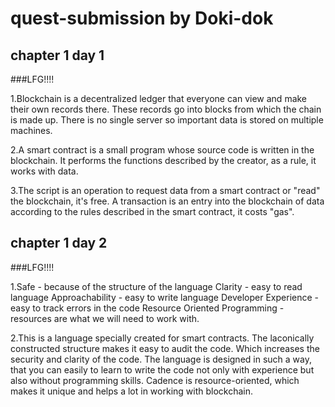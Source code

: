 # quest-submission by Doki-dok

## chapter 1 day 1

###LFG!!!!

1.Blockchain is a decentralized ledger that everyone can view and make their own records there. These records go into blocks from which the chain is made up. There is no single server so important data is stored on multiple machines.

2.A smart contract is a small program whose source code is written in the blockchain. It performs the functions described by the creator, as a rule, it works with data.

3.The script is an operation to request data from a smart contract or "read" the blockchain, it's free. A transaction is an entry into the blockchain of data according to the rules described in the smart contract, it costs "gas".


## chapter 1 day 2

###LFG!!!!

1.Safe - because of the structure of the language
  Clarity - easy to read language 
  Approachability - easy to write language 
  Developer Experience - easy to track errors in the code
  Resource Oriented Programming - resources are what we will need to work with.


2.This is a language specially created for smart contracts. The laconically constructed structure makes it easy to audit the code. Which increases the security and clarity of the code. The language is designed in such a way, that you can easily to learn to write the code not only with experience but also without programming skills. Cadence is resource-oriented, which makes it unique and helps a lot in working with blockchain.
